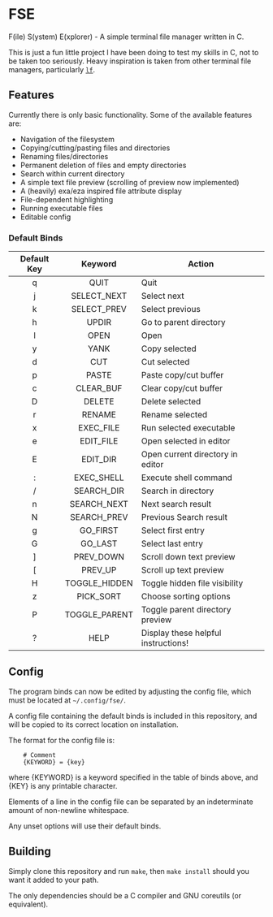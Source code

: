 # FSE

F(ile) S(ystem) E(xplorer) - A simple terminal file manager written in C.

This is just a fun little project I have been doing to test my skills in C, not to be taken too seriously. Heavy inspiration is taken from other terminal file managers, particularly [`lf`](https://github.com/gokcehan/lf).

## Features

Currently there is only basic functionality. Some of the available features are:
- Navigation of the filesystem
- Copying/cutting/pasting files and directories
- Renaming files/directories
- Permanent deletion of files and empty directories
- Search within current directory
- A simple text file preview (scrolling of preview now implemented)
- A (heavily) exa/eza inspired file attribute display
- File-dependent highlighting
- Running executable files
- Editable config

### Default Binds

|Default Key|Keyword|Action|
|:---:|:---:|---|
| q | QUIT | Quit |
| j | SELECT_NEXT |  Select next |
| k | SELECT_PREV |  Select previous |
| h | UPDIR |  Go to parent directory |
| l | OPEN |  Open |
| y | YANK |  Copy selected |
| d | CUT |  Cut selected |
| p | PASTE |  Paste copy/cut buffer |
| c | CLEAR_BUF |  Clear copy/cut buffer |
| D | DELETE |  Delete selected |
| r | RENAME |  Rename selected |
| x | EXEC_FILE |  Run selected executable |
| e | EDIT_FILE |  Open selected in editor |
| E | EDIT_DIR |  Open current directory in editor |
| : | EXEC_SHELL |  Execute shell command |
| / | SEARCH_DIR |  Search in directory |
| n | SEARCH_NEXT |  Next search result |
| N | SEARCH_PREV |  Previous Search result |
| g | GO_FIRST |  Select first entry |
| G | GO_LAST |  Select last entry |
| ] | PREV_DOWN |  Scroll down text preview |
| [ | PREV_UP |  Scroll up text preview |
| H | TOGGLE_HIDDEN |  Toggle hidden file visibility |
| z | PICK_SORT |  Choose sorting options |
| P | TOGGLE_PARENT |  Toggle parent directory preview |
| ? | HELP |  Display these helpful instructions! |

## Config

The program binds can now be edited by adjusting the config file, which must be located at `~/.config/fse/`.

A config file containing the default binds is included in this repository, and will be copied to its correct location on installation.

The format for the config file is:
```
	# Comment
	{KEYWORD} = {key}
```

where {KEYWORD} is a keyword specified in the table of binds above, and {KEY} is any printable character.

Elements of a line in the config file can be separated by an indeterminate amount of non-newline whitespace.

Any unset options will use their default binds.

## Building

Simply clone this repository and run `make`, then `make install` should you want it added to your path. 

The only dependencies should be a C compiler and GNU coreutils (or equivalent).
